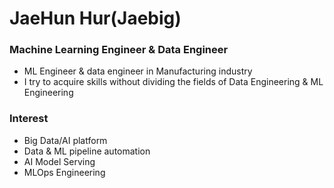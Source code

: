 # JaeHun Hur(Jaebig)

### Machine Learning Engineer & Data Engineer
- ML Engineer & data engineer in Manufacturing industry
- I try to acquire skills without dividing the fields of Data Engineering & ML Engineering

### Interest
- Big Data/AI platform
- Data & ML pipeline automation
- AI Model Serving 
- MLOps Engineering
